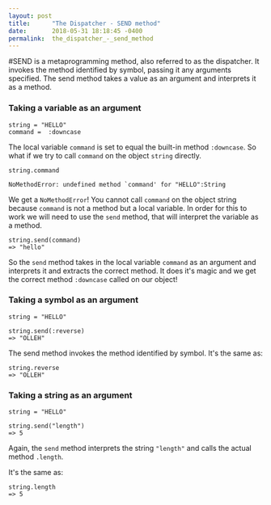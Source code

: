 ```yaml
---
layout: post
title:      "The Dispatcher - SEND method"
date:       2018-05-31 18:18:45 -0400
permalink:  the_dispatcher_-_send_method
---
```



#SEND is a metaprogramming method, also referred to as the dispatcher. It invokes the method identified by symbol, passing it any arguments specified. The send method takes a value as an argument and interprets it as a method. 


### Taking a variable as an argument

```
string = "HELLO"
command =  :downcase
```

The local variable `command` is set to equal the built-in method `:downcase`. 
So what if we try to call `command` on the object `string` directly. 

```
string.command

NoMethodError: undefined method `command' for "HELLO":String
```

We get a `NoMethodError`! You cannot call `command` on the object string because `command` is not a method but a local variable. In order for this to work we will need to use the `send` method, that will interpret the variable as a method. 

```
string.send(command)
=> "hello"
```

So the `send` method takes in the local variable `command` as an argument and interprets it and extracts the correct method. It does it's magic and we get the correct method `:downcase` called on our object!



### Taking a symbol as an argument

```
string = "HELLO"

string.send(:reverse)
=> "OLLEH"

```

The send method invokes the method identified by symbol.
It's the same as:

```
string.reverse
=> "OLLEH"
```


### Taking a string as an argument

```
string = "HELLO"

string.send("length")
=> 5

```

Again, the `send` method interprets the string `"length"` and calls the actual method `.length`.

It's the same as:

```
string.length
=> 5
```

